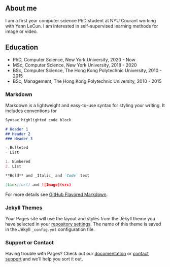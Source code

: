 ## About me
I am a first year computer science PhD student at NYU Courant working with Yann LeCun. I am interested in self-supervised learning methods for image or video.

## Education
- PhD, Computer Science, New York University, 2020 - Now
- MSc, Computer Science, New York University, 2018 - 2020
- BSc, Computer Science, The Hong Kong Polytechnic University, 2010 - 2015
- BSc, Management, The Hong Kong Polytechnic University, 2010 - 2015




### Markdown

Markdown is a lightweight and easy-to-use syntax for styling your writing. It includes conventions for

```markdown
Syntax highlighted code block

# Header 1
## Header 2
### Header 3

- Bulleted
- List

1. Numbered
2. List

**Bold** and _Italic_ and `Code` text

[Link](url) and ![Image](src)
```

For more details see [GitHub Flavored Markdown](https://guides.github.com/features/mastering-markdown/).

### Jekyll Themes

Your Pages site will use the layout and styles from the Jekyll theme you have selected in your [repository settings](https://github.com/jiachenzhu/jiachenzhu.github.io/settings). The name of this theme is saved in the Jekyll `_config.yml` configuration file.

### Support or Contact

Having trouble with Pages? Check out our [documentation](https://docs.github.com/categories/github-pages-basics/) or [contact support](https://github.com/contact) and we’ll help you sort it out.
